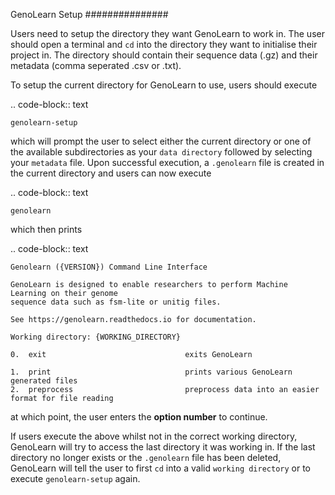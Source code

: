 GenoLearn Setup
###############

Users need to setup the directory they want GenoLearn to work in. The user should open a terminal and ``cd`` into the directory they want to initialise their project in. The directory should contain their sequence data (.gz) and their metadata (comma seperated .csv or .txt).

To setup the current directory for GenoLearn to use, users should execute

.. code-block:: text

    genolearn-setup

which will prompt the user to select either the current directory or one of the available subdirectories as your ``data directory``  followed by selecting your ``metadata`` file. Upon successful execution, a ``.genolearn`` file is created in the current directory and users can now execute

.. code-block:: text

    genolearn

which then prints

.. code-block:: text

    Genolearn ({VERSION}) Command Line Interface

    GenoLearn is designed to enable researchers to perform Machine Learning on their genome
    sequence data such as fsm-lite or unitig files.

    See https://genolearn.readthedocs.io for documentation.

    Working directory: {WORKING_DIRECTORY} 

    0.  exit                               exits GenoLearn

    1.  print                              prints various GenoLearn generated files
    2.  preprocess                         preprocess data into an easier format for file reading

at which point, the user enters the **option number** to continue.

If users execute the above whilst not in the correct working directory, GenoLearn will try to access the last directory it was working in. If the last directory no longer exists or the ``.genolearn`` file has been deleted, GenoLearn will tell the user to first ``cd`` into a valid ``working directory`` or to execute ``genolearn-setup`` again.
